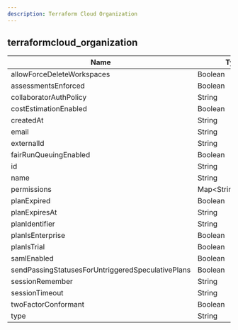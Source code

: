 ```yaml
---
description: Terraform Cloud Organization
---
```

terraformcloud_organization
---------------------------

| **Name**                                          | **Type**            | **Nullable** |
| ------------------------------------------------- | ------------------- | ------------ |
| allowForceDeleteWorkspaces                        | Boolean             | &check;      |
| assessmentsEnforced                               | Boolean             | &check;      |
| collaboratorAuthPolicy                            | String              | &check;      |
| costEstimationEnabled                             | Boolean             | &check;      |
| createdAt                                         | String              | &check;      |
| email                                             | String              | &check;      |
| externalId                                        | String              | &check;      |
| fairRunQueuingEnabled                             | Boolean             | &check;      |
| id                                                | String              | &cross;      |
| name                                              | String              | &check;      |
| permissions                                       | Map<String,Boolean> | &check;      |
| planExpired                                       | Boolean             | &check;      |
| planExpiresAt                                     | String              | &check;      |
| planIdentifier                                    | String              | &check;      |
| planIsEnterprise                                  | Boolean             | &check;      |
| planIsTrial                                       | Boolean             | &check;      |
| samlEnabled                                       | Boolean             | &check;      |
| sendPassingStatusesForUntriggeredSpeculativePlans | Boolean             | &check;      |
| sessionRemember                                   | String              | &check;      |
| sessionTimeout                                    | String              | &check;      |
| twoFactorConformant                               | Boolean             | &check;      |
| type                                              | String              | &check;      |
